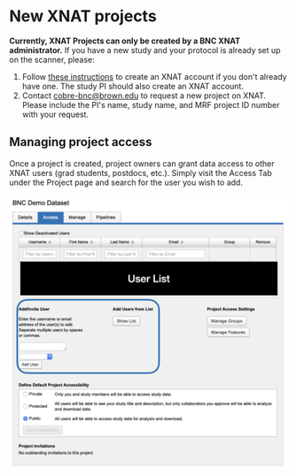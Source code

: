 # New XNAT projects

**Currently, XNAT Projects can only be created by a BNC XNAT administrator.** If you have a new study and your protocol is already set up on the scanner, please:

1. Follow [these instructions](getting-started.md#id-1.-create-an-account-using-your-brown-credentials) to create an XNAT account if you don't already have one. The study PI should also create an XNAT account.&#x20;
2. Contact cobre-bnc@brown.edu to request a new project on XNAT. Please include the PI's name, study name, and MRF project ID number with your request.

## Managing project access

Once a project is created, project owners can grant data access to other XNAT users (grad students, postdocs, etc.). Simply visit the Access Tab under the Project page and search for the user you wish to add.

![Access tab, where project members can be added](../.gitbook/assets/xnat1.png)

